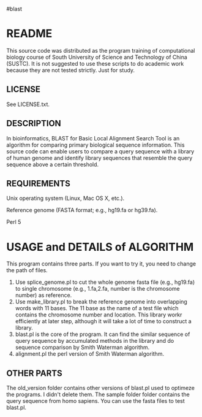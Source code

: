 #blast

README
=======

This source code was distributed as the program training of computational biology course 
of South University of Science and Technology of China (SUSTC). It is not suggested to use
these scripts to do academic work because they are not tested strictly. Just for study.

LICENSE
-------
See LICENSE.txt.

DESCRIPTION
-----------
In bioinformatics, BLAST for Basic Local Alignment Search Tool is an algorithm for comparing
primary biological sequence information. This source code can enable users to compare a query 
sequence with a library of human genome and identify library sequences that resemble the query
sequence above a certain threshold.

REQUIREMENTS
------------
Unix operating system (Linux, Mac OS X, etc.).

Reference genome (FASTA format; e.g., hg19.fa or hg39.fa).

Perl 5

USAGE and DETAILS of ALGORITHM
==============================

This program contains three parts. 
If you want to try it, you need to change the path of files.

1. Use splice_genome.pl to cut the whole genome fasta file (e.g., hg19.fa) to single chromosome
(e.g., 1.fa,2.fa, number is the chromosome number) as reference.
2. Use make_library.pl to break the reference genome into overlapping words with 11 bases. 
The 11 base as the name of a test file which contains the chromosome number and location. 
This library workr efficiently at later step, although it will take a lot of time to construct
a library.
3. blast.pl is the core of the program. It can find the similar sequence of query sequence by
accumulated methods in the library and do sequence comparison by Smith Waterman algorithm.
4. alignment.pl the perl version of Smith Waterman algorithm.

OTHER PARTS
-----------
The old_version folder contains other versions of blast.pl used to optimeze the 
programs. I didn't delete them.
The sample folder folder contains the query sequence from homo sapiens. You can use the fasta files to test blast.pl.



